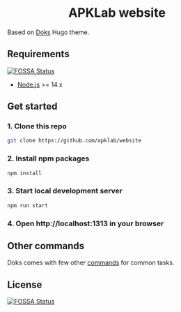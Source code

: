 <h1 align="center">
  APKLab website
</h1>

Based on [Doks](https://getdoks.org) Hugo theme.
## Requirements
[![FOSSA Status](https://app.fossa.com/api/projects/git%2Bgithub.com%2FAPKLab%2Fwebsite.svg?type=shield)](https://app.fossa.com/projects/git%2Bgithub.com%2FAPKLab%2Fwebsite?ref=badge_shield)


- [Node.js](https://nodejs.org/) >= 14.x

## Get started

### 1. Clone this repo

```bash
git clone https://github.com/apklab/website
```

### 2. Install npm packages

```bash
npm install
```

### 3. Start local development server

```bash
npm run start
```

### 4. Open http://localhost:1313 in your browser
## Other commands

Doks comes with few other [commands](https://getdoks.org/docs/prologue/commands/) for common tasks.


## License
[![FOSSA Status](https://app.fossa.com/api/projects/git%2Bgithub.com%2FAPKLab%2Fwebsite.svg?type=large)](https://app.fossa.com/projects/git%2Bgithub.com%2FAPKLab%2Fwebsite?ref=badge_large)